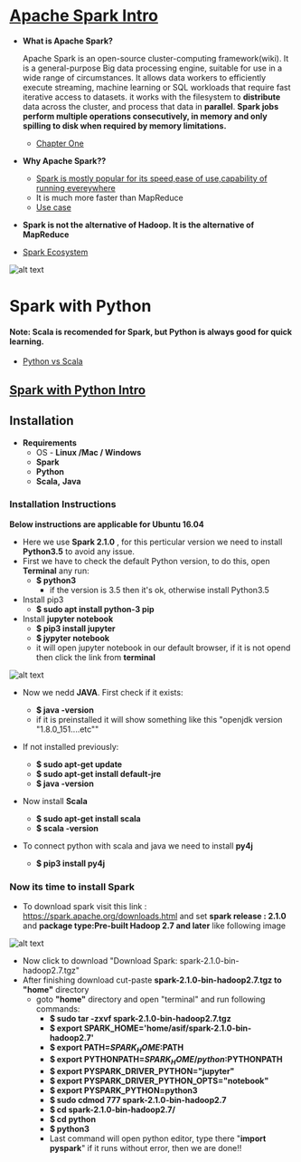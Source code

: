 # [Apache Spark Intro](https://spark.apache.org/)
* **What is Apache Spark?**

   Apache Spark is an open-source cluster-computing framework(wiki). It is a general-purpose Big data processing engine, suitable for use in a wide range of circumstances. It allows data workers to efficiently execute streaming, machine learning or SQL workloads that require fast iterative access to datasets.  it works with the filesystem to **distribute**  data across the cluster, and process that data in **parallel**. **Spark jobs perform multiple operations consecutively, in memory and only
spilling to disk when required by memory limitations.**
    * [Chapter One](http://www.bigdata-toronto.com/2016/assets/getting_started_with_apache_spark.pdf)
    
* **Why  Apache Spark??**
    * [Spark is mostly popular for its speed,ease of use,capability of running evereywhere ](https://spark.apache.org/) 
    * It is much more faster than MapReduce
    * [Use case](https://hortonworks.com/apache/spark/#section_2)
* **Spark is not the alternative of Hadoop. It is the alternative of MapReduce**
* [Spark Ecosystem](https://www.kdnuggets.com/2016/03/top-spark-ecosystem-projects.html)


![alt text][SparkEcosystem]

# Spark with Python
#### Note: Scala is recomended for Spark, but Python is always good for quick learning. 
* [Python vs Scala](https://www.datacamp.com/community/tutorials/apache-spark-python)
## [Spark with Python Intro](https://www.kdnuggets.com/2015/11/introduction-spark-python.html)

## Installation
* **Requirements**
    * OS - **Linux /Mac / Windows** 
    * **Spark**
    * **Python**
    * **Scala,** **Java**

### Installation Instructions
**Below instructions are applicable for Ubuntu 16.04**
* Here we use **Spark 2.1.0** , for this perticular version we need to install **Python3.5** to avoid any issue.
* First we have to check the default Python version, to do this, open **Terminal** any run:
    * **$ python3**
         * if the version is 3.5 then it's ok, otherwise install Python3.5
* Install pip3
    * **$ sudo apt install python-3 pip**
* Install **jupyter notebook**
    * **$ pip3 install jupyter**
    * **$ jypyter notebook**
    * it will open jupyter notebook in our default browser, if it is not opend then click the link from **terminal**

![alt text][jupyterNotebook]

* Now we nedd **JAVA**. First check if it exists:
    * **$ java -version**
    * if it is preinstalled it will show something like this "openjdk version "1.8.0_151....etc""
* If not installed previously:
    * **$ sudo apt-get update**
    * **$ sudo apt-get install default-jre**
    * **$ java -version**

* Now install **Scala**
    * **$ sudo apt-get install scala**
    * **$ scala -version**

* To connect python with scala and java we need to install **py4j**
    * **$ pip3 install py4j**
### Now its time to install **Spark**
*   To download spark visit this link : https://spark.apache.org/downloads.html and set 
**spark release : 2.1.0** and **package type:Pre-built Hadoop 2.7 and later** like following image 

![alt text][sparkDownload]



* Now click to download "Download Spark: spark-2.1.0-bin-hadoop2.7.tgz"
* After finishing download cut-paste **spark-2.1.0-bin-hadoop2.7.tgz to** **"home"** directory
    * goto **"home"** directory and open "terminal" and run following commands:
         * **$ sudo tar -zxvf spark-2.1.0-bin-hadoop2.7.tgz**
         * **$ export SPARK_HOME='home/asif/spark-2.1.0-bin-hadoop2.7'**
         * **$ export PATH=$SPARK_HOME:$PATH**
         * **$ export PYTHONPATH=$SPARK_HOME/python:$PYTHONPATH**
         * **$ export PYSPARK_DRIVER_PYTHON="jupyter"**
         * **$ export PYSPARK_DRIVER_PYTHON_OPTS="notebook"**
         * **$ export PYSPARK_PYTHON=python3**
         * **$ sudo cdmod 777 spark-2.1.0-bin-hadoop2.7**
         * **$ cd spark-2.1.0-bin-hadoop2.7/**
         * **$ cd python**
         * **$ python3**
         * Last command will open python editor, type there "**import pyspark**" if it runs without error, then we are done!!



[sparkDownload]: https://github.com/Shayokh144/Spark_with_Python/blob/master/sparkDownload.png
[jupyterNotebook]: https://github.com/Shayokh144/Spark_with_Python/blob/master/jupyterNoteBook.png
[SparkEcosystem]: https://github.com/Shayokh144/Spark_with_Python-Big_data_Fastest-Smallest_solution-/blob/master/sparkEco.png
